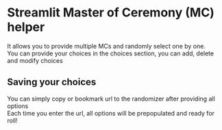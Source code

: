 # Streamlit Master of Ceremony (MC) helper

It allows you to provide multiple MCs and randomly select one by one. \
You can provide your choices in the choices section, you can add, delete and modify choices

## Saving your choices

You can simply copy or bookmark url to the randomizer after providing all options\
Each time you enter the url, all options will be prepopulated and ready for roll!

